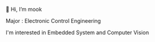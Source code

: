 👋 Hi, I’m mook

Major : Electronic Control Engineering

I'm interested in Embedded System and Computer Vision
